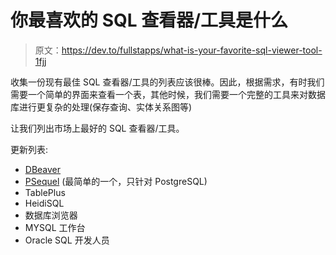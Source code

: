 # 你最喜欢的 SQL 查看器/工具是什么

> 原文：<https://dev.to/fullstapps/what-is-your-favorite-sql-viewer-tool-1fjj>

收集一份现有最佳 SQL 查看器/工具的列表应该很棒。因此，根据需求，有时我们需要一个简单的界面来查看一个表，其他时候，我们需要一个完整的工具来对数据库进行更复杂的处理(保存查询、实体关系图等)

让我们列出市场上最好的 SQL 查看器/工具。

更新列表:

*   [DBeaver](https://dbeaver.io)
*   [PSequel](https://dbeaver.io/) (最简单的一个，只针对 PostgreSQL)
*   TablePlus
*   HeidiSQL
*   数据库浏览器
*   MYSQL 工作台
*   Oracle SQL 开发人员